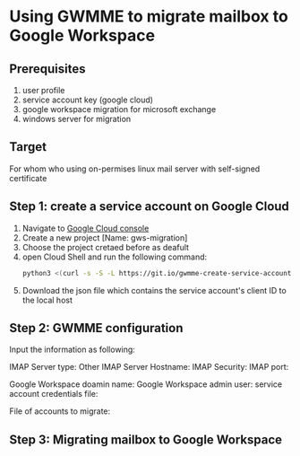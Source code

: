# Using GWMME to migrate mailbox to Google Workspace

## Prerequisites

1. user profile
2. service account key (google cloud)
3. google workspace migration for microsoft exchange
4. windows server for migration

## Target
For whom who using on-permises linux mail server with self-signed certificate

## Step 1: create a service account on Google Cloud

1. Navigate to [Google Cloud console](https://console.cloud.google.com)
2. Create a new project [Name: gws-migration]
3. Choose the project cretaed before as deafult
4. open Cloud Shell and run the following command:
   ```bash
   python3 <(curl -s -S -L https://git.io/gwmme-create-service-account)
   ```
5. Download the json file which contains the service account's client ID to the local host

## Step 2: GWMME configuration

Input the information as following:

IMAP Server type: Other IMAP Server
Hostname:
IMAP Security:
IMAP port:

Google Workspace doamin name:
Google Workspace admin user:
service account credentials file:

File of accounts to migrate: 

## Step 3: Migrating mailbox to Google Workspace
